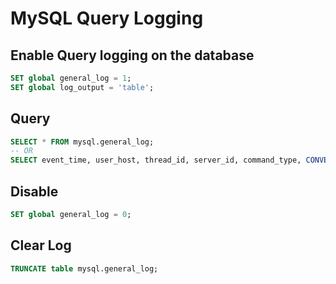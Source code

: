 # MySQL Query Logging

## Enable Query logging on the database

```sql
SET global general_log = 1;
SET global log_output = 'table';
```

## Query

```sql
SELECT * FROM mysql.general_log;
-- OR
SELECT event_time, user_host, thread_id, server_id, command_type, CONVERT(argument USING utf8) FROM mysql.general_log;
```

## Disable

```sql
SET global general_log = 0;
```

## Clear Log

```sql
TRUNCATE table mysql.general_log;
```
